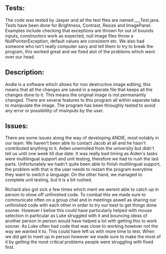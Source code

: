 ## Tests:
The code was tested by Jasper and all the test files are named ___Test.java. Tests have been done for Brightness, Contrast, Resize and ImagePanel. Examples include checking that exceptions are thrown for out of bounds inputs, constructors work as expected, null image files throw a NullPointerException, default values are consistent etc. We also had someone who isn't really computer savy and tell them to try to break the program, this worked great and we fixed alot of the problems which went over our head.

## Description:
Andie is a software which allows for non destructive image editing, this means that all the changes are saved in a seperate file that keeps all the changes done to it. This means the original image is not permanantly changed. There are several features to this program all within seperate tabs to manipulate the image. The program has been throughly tested to avoid any error or possiblility of misinputs by the user.

## Issues:
There are some issues along the way of developing ANDIE, most notably in our team. We haven't been able to contact Jacob at all and he hasn't contributed anything to it. Aiden unenrolled from the university but didn't tell us until one week till due date. It was really bad timing as Aiden's tasks were multilingual support and unit testing, therefore we had to rush the last parts. Unfortunately we hadn't quite been able to finish multilingual support, the problem with that is the user needs to restart the program everytime they
want to switch a language. On the other hand, we managed to complete unit testing, but it is a bit rushed.

Richard also got sick a few times which ment we werent able to catch up in person to show off unfinished code. To combat this we made sure to communicate often on a group chat and in meetings aswell as sharing our unfinished code with each other in order to try our best to get things done sooner. However I belive this could have particularly helped with mouse selection in particular as Luke struggled with it and bouncing ideas of another person in person would have helped a lot with getting this to work sooner. As Luke often had code that was close to working however not the way we wanted it to. This could have left us with more time to test. When we did get to meet up in person however we made sure to make the most of it by getting the most critical problems people were struggling with fixed first. 

##
